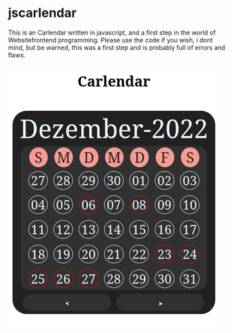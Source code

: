 # jscarlendar
This is an Carlendar written in javascript, and a first step in the world of Websitefrontend programming. 
Please use the code if you wish, i dont mind, but be warned, this was a first step and is probably full of errors and flaws.


![Alt text](image.png)
